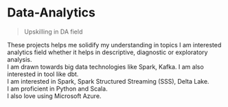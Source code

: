 # Data-Analytics
> Upskilling in DA field

These projects helps me solidify my understanding in topics I am interested analytics field whether it helps in descriptive, diagnostic or exploratory analysis. <br>
I am drawn towards big data technologies like Spark, Kafka. I am also interested in tool like dbt. <br>
I am interested in  Spark, Spark Structured Streaming (SSS), Delta Lake. <br>
I am proficient in Python and Scala. <br>
I also love using Microsoft Azure. <br>

